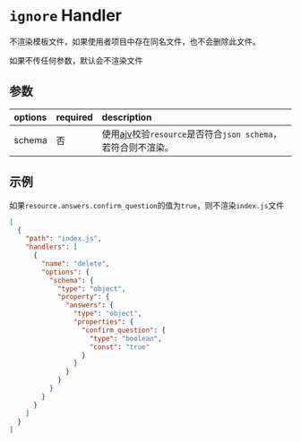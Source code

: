 # `ignore` Handler

不渲染模板文件，如果使用者项目中存在同名文件，也不会删除此文件。

如果不传任何参数，默认会不渲染文件

## 参数

 options           | required | description
:------------------|:---------|:--------------------
 schema            | 否       | 使用[ajv](https://ajv.js.org/guide/getting-started.html)校验`resource`是否符合`json schema`，若符合则不渲染。

## 示例

如果`resource.answers.confirm_question`的值为`true`，则不渲染`index.js`文件

```json
[
  {
    "path": "index.js",
    "handlers": [
      {
        "name": "delete",
        "options": {
          "schema": {
            "type": "object",
            "property": {
              "answers": {
                "type": "object",
                "properties": {
                  "confirm_question": {
                    "type": "boolean",
                    "const": "true"
                  }
                }
              }
            }
          }
        }
      }
    ]
  }
]
```

